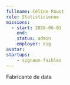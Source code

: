 ```yaml
---
fullname: Céline Rouot
role: Statisticienne
missions:
  - start: 2016-06-01
    end:
    status: admin
    employer: eig
avatar:
startups:
    - signaux-faibles
---
```


Fabricante de data
